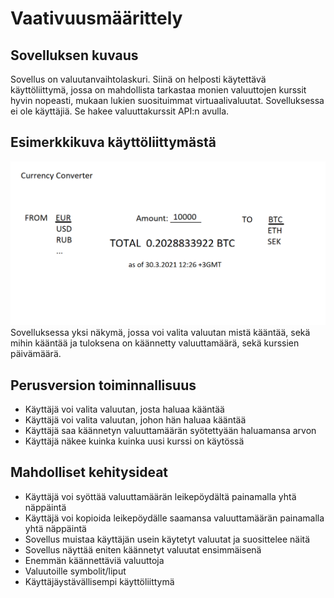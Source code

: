 # Vaativuusmäärittely

## Sovelluksen kuvaus
Sovellus on valuutanvaihtolaskuri. Siinä on helposti käytettävä käyttöliittymä, jossa on mahdollista tarkastaa monien valuuttojen kurssit hyvin nopeasti, mukaan lukien suosituimmat virtuaalivaluutat. Sovelluksessa ei ole käyttäjiä. Se hakee valuuttakurssit API:n avulla.

## Esimerkkikuva käyttöliittymästä
![CurrencyConverter](currencyconverter.png)
Sovelluksessa yksi näkymä, jossa voi valita valuutan mistä kääntää, sekä mihin kääntää ja tuloksena on käännetty valuuttamäärä, sekä kurssien päivämäärä.

## Perusversion toiminnallisuus
* Käyttäjä voi valita valuutan, josta haluaa kääntää
* Käyttäjä voi valita valuutan, johon hän haluaa kääntää
* Käyttäjä saa käännetyn valuuttamäärän syötettyään haluamansa arvon
* Käyttäjä näkee kuinka kuinka uusi kurssi on käytössä

## Mahdolliset kehitysideat
* Käyttäjä voi syöttää valuuttamäärän leikepöydältä painamalla yhtä näppäintä
* Käyttäjä voi kopioida leikepöydälle saamansa valuuttamäärän painamalla yhtä näppäintä
* Sovellus muistaa käyttäjän usein käytetyt valuutat ja suosittelee näitä
* Sovellus näyttää eniten käännetyt valuutat ensimmäisenä
* Enemmän käännettäviä valuuttoja
* Valuutoille symbolit/liput
* Käyttäjäystävällisempi käyttöliittymä
